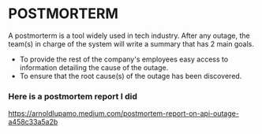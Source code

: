 # POSTMORTERM

A postmorterm is a tool widely used in tech industry. After any outage, the team(s) in charge of the system will write a summary that has 2 main goals.

- To provide the rest of the company's employees easy access to information detailing the cause of the outage.
- To ensure that the root cause(s) of the outage has been discovered.

### Here is a postmortem report I did

https://arnoldlupamo.medium.com/postmortem-report-on-api-outage-a458c33a5a2b
